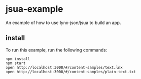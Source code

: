 # jsua-example

An example of how to use lynx-json/jsua to build an app.

## install

To run this example, run the following commands:

`npm install`  
`npm start`  
`open http://localhost:3000/#/content-samples/text.lnx`  
`open http://localhost:3000/#/content-samples/plain-text.txt`
